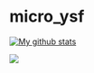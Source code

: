 # micro_ysf
[![My github stats](https://github-readme-stats.vercel.app/api?username=myusf01&show_icons=true&theme=dark)](https://github.com/myusf01/micro_ysf)
 


<a href="https://github.com/myusf01/micro_ysf">
  <img align="middle" src="https://github-readme-stats.vercel.app/api/pin/?username=myusf01&repo=micro_ysf" />
</a>
